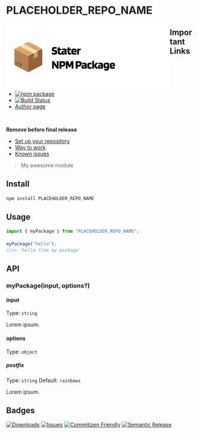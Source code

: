 # PLACEHOLDER_REPO_NAME

<img align="left" width="440" height="180" alt="PLACEHOLDER_REPO_NAME package" src="srcReadme/heroImageReposytory.png">

## Important Links

- [![npm package][npm-img]][npm-url]
- [![Build Status][build-img]][build-url]
- [Author page](PLACEHOLDER_PAGE_AUTHOR)

<br>

**Remove before final release**
- [Set up your repository](docs/HowToAutoDeploy.md)
- [Way to work](docs/WayToWrok.md)
- [Known issues](docs/knowProblems.md)



> My awesome module

## Install

```bash
npm install PLACEHOLDER_REPO_NAME
```

## Usage

```ts
import { myPackage } from "PLACEHOLDER_REPO_NAME";

myPackage("hello");
//=> 'hello from my package'
```

## API

### myPackage(input, options?)

#### input

Type: `string`

Lorem ipsum.

#### options

Type: `object`

##### postfix

Type: `string`
Default: `rainbows`

Lorem ipsum.

## Badges
[![Downloads][downloads-img]][downloads-url]
[![Issues][issues-img]][issues-url]
[![Commitizen Friendly][commitizen-img]][commitizen-url]
[![Semantic Release][semantic-release-img]][semantic-release-url]


[build-img]: https://github.com/PLACEHOLDER_GITHUB_USER/PLACEHOLDER_REPO_NAME/actions/workflows/release.yml/badge.svg
[build-url]: https://github.com/PLACEHOLDER_GITHUB_USER/PLACEHOLDER_REPO_NAME/actions/workflows/release.yml
[downloads-img]: https://img.shields.io/npm/dt/PLACEHOLDER_REPO_NAME
[downloads-url]: https://www.npmtrends.com/PLACEHOLDER_REPO_NAME
[npm-img]: https://img.shields.io/npm/v/PLACEHOLDER_REPO_NAME
[npm-url]: https://www.npmjs.com/package/PLACEHOLDER_REPO_NAME
[issues-img]: https://img.shields.io/github/issues/PLACEHOLDER_GITHUB_USER/PLACEHOLDER_REPO_NAME
[issues-url]: https://github.com/PLACEHOLDER_GITHUB_USER/PLACEHOLDER_REPO_NAME/issues
[semantic-release-img]: https://img.shields.io/badge/%20%20%F0%9F%93%A6%F0%9F%9A%80-semantic--release-e10079.svg
[semantic-release-url]: https://github.com/semantic-release/semantic-release
[commitizen-img]: https://img.shields.io/badge/commitizen-friendly-brightgreen.svg
[commitizen-url]: http://commitizen.github.io/cz-cli/
